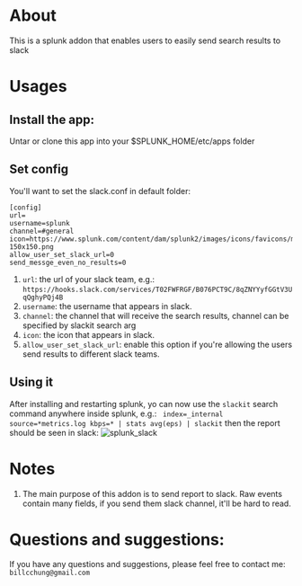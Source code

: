 
# About
This is a splunk addon that enables users to easily send search results to slack

# Usages
## Install the app:
Untar or clone this app into your $SPLUNK_HOME/etc/apps folder

## Set config
You'll want to set the slack.conf in default folder:

    [config]
    url=
    username=splunk
    channel=#general
    icon=https://www.splunk.com/content/dam/splunk2/images/icons/favicons/mstile-150x150.png
    allow_user_set_slack_url=0
    send_messge_even_no_results=0

1. `url`:  the url of your slack team, e.g.:
`https://hooks.slack.com/services/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`
2. `username`: the username that appears in slack.
3. `channel`: the channel that will receive the search results, channel can be specified by slackit search arg
4. `icon`: the icon that appears in slack.
5. `allow_user_set_slack_url`: enable this option if you're allowing the users send results to different slack teams.


## Using it
After installing and restarting splunk, yo can now use the `slackit` search command anywhere inside splunk, e.g.:
` index=_internal source=*metrics.log kbps=* | stats avg(eps) | slackit`
then the report should be seen in slack: ![splunk_slack](https://s3.amazonaws.com/slackit/splunk_slackit.png)

# Notes
1. The main purpose of this addon is to send report to slack. Raw events contain many fields, if you send them slack channel, it'll be hard to read.

# Questions and suggestions:
If you have any questions and suggestions, please feel free to contact me: `billcchung@gmail.com`